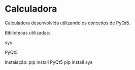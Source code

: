 # Calculadora
Calculadora desenvolvida utilizando os conceitos de PyQt5.

Bibliotecas utilizadas: 

sys

PyQt5

Instalação: 
pip install PyQt5
pip install sys
